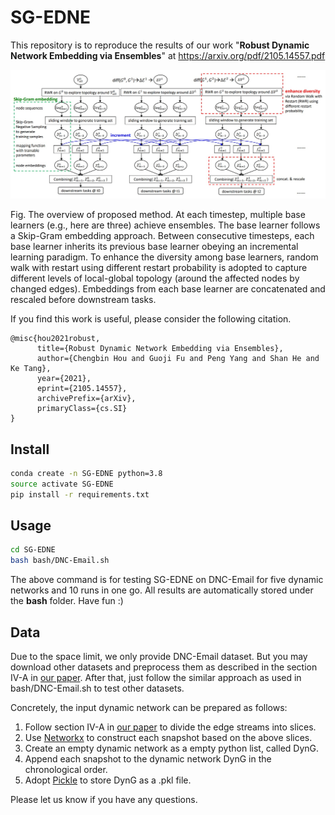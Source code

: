 # SG-EDNE
This repository is to reproduce the results of our work "**Robust Dynamic Network Embedding via Ensembles**" at https://arxiv.org/pdf/2105.14557.pdf

<center>
    <img src="https://github.com/houchengbin/SG-EDNE/blob/main/data/Fig.jpg" width="800"/>
</center>

Fig. The overview of proposed method. At each timestep, multiple base learners (e.g., here are three) achieve ensembles. The base learner follows a Skip-Gram embedding approach. Between consecutive timesteps, each base learner inherits its previous base learner obeying an incremental learning paradigm. To enhance the diversity among base learners, random walk with restart using different restart probability is adopted to capture different levels of local-global topology (around the affected nodes by changed edges). Embeddings from each base learner are concatenated and rescaled before downstream tasks.

If you find this work is useful, please consider the following citation.
```
@misc{hou2021robust,
      title={Robust Dynamic Network Embedding via Ensembles}, 
      author={Chengbin Hou and Guoji Fu and Peng Yang and Shan He and Ke Tang},
      year={2021},
      eprint={2105.14557},
      archivePrefix={arXiv},
      primaryClass={cs.SI}
}
```

## Install
```bash
conda create -n SG-EDNE python=3.8
source activate SG-EDNE 
pip install -r requirements.txt
```

## Usage
```bash
cd SG-EDNE
bash bash/DNC-Email.sh
```

The above command is for testing SG-EDNE on DNC-Email for five dynamic networks and 10 runs in one go. All results are automatically stored under the **bash** folder. Have fun :)

## Data
Due to the space limit, we only provide DNC-Email dataset. But you may download other datasets and preprocess them as described in the section IV-A in [our paper](https://arxiv.org/pdf/2105.14557.pdf). After that, just follow the similar approach as used in bash/DNC-Email.sh to test other datasets.

Concretely, the input dynamic network can be prepared as follows: <br>
1) Follow section IV-A in [our paper](https://arxiv.org/pdf/2105.14557.pdf) to divide the edge streams into slices. <br>
2) Use [Networkx](https://networkx.org/) to construct each snapshot based on the above slices. <br>
3) Create an empty dynamic network as a empty python list, called DynG.
4) Append each snapshot to the dynamic network DynG in the chronological order.
5) Adopt [Pickle](https://docs.python.org/3/library/pickle.html) to store DynG as a .pkl file.

Please let us know if you have any questions.
